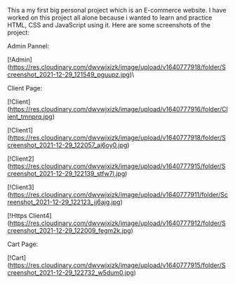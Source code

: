 This a my first big personal project which is an E-commerce website.
I have worked on this project all alone because i wanted to learn and practice HTML, CSS and JavaScript using it.
Here are some screenshots of the project:


Admin Pannel:

[!Admin]
(https://res.cloudinary.com/dwvwjxizk/image/upload/v1640777918/folder/Screenshot_2021-12-29_121549_pguupz.jpg)\



Client Page:

[!Client]
(https://res.cloudinary.com/dwvwjxizk/image/upload/v1640777916/folder/Client_tmnprq.jpg)


[!Client1]
(https://res.cloudinary.com/dwvwjxizk/image/upload/v1640777918/folder/Screenshot_2021-12-29_122057_aj6oy0.jpg)


[!Client2]
(https://res.cloudinary.com/dwvwjxizk/image/upload/v1640777915/folder/Screenshot_2021-12-29_122139_stfw7l.jpg)


[!Client3]
(https://res.cloudinary.com/dwvwjxizk/image/upload/v1640777911/folder/Screenshot_2021-12-29_122123_jj6ajg.jpg)


[!Https Client4]
(https://res.cloudinary.com/dwvwjxizk/image/upload/v1640777912/folder/Screenshot_2021-12-29_122009_fegm2k.jpg)


Cart Page:

[!Cart]
(https://res.cloudinary.com/dwvwjxizk/image/upload/v1640777915/folder/Screenshot_2021-12-29_122732_w5dum0.jpg)